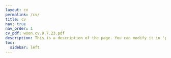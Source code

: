 ```yaml
---
layout: cv
permalink: /cv/
title: cv
nav: true
nav_order: 1
cv_pdf: woon.cv.9.7.23.pdf
description: This is a description of the page. You can modify it in 'pages/_cv.md'. You can also change or remove the top pdf download button.
toc:
  sidebar: left
---
```

